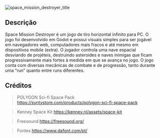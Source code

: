 ![space_mission_destroyer_title](https://github.com/user-attachments/assets/128cc6e7-2085-4124-a544-b5be92b0d49d)

## Descrição
Space Mission Destroyer é um jogo de tiro horizontal infinito para PC. O jogo foi desenvolvido em Godot e possui visuais simples para ser jogável em navegadores web, computadores mais fracos e até mesmo em dispositivos mobile (extra). O jogador controla uma nave espacial desviando de projéteis, destruindo asteroides e naves inimigas que ficam progressivamente mais fortes à medida em que se avança no jogo. O jogo conta com diversas mecânicas de combate e de progressão, tanto durante uma “run” quanto entre runs diferentes.

## Créditos
> POLYGON Sci-fi Space Pack
https://syntystore.com/products/polygon-sci-fi-space-pack

> Kenney Space Kit
https://kenney.nl/assets/space-kit

> Freesound
https://freesound.org/

>Fontes
https://www.dafont.com/pt/ 

